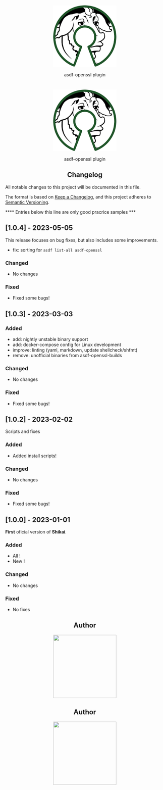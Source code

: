 <h1 align="center"><TOOL NAME></h1>
<div align="center">
    <a href="https://github.com/VadimDor">
        <img width="200" src="./assets/logo.png">
    </a>
</div>
<p align="center">asdf-openssl plugin</p>

<h1 align="center"><TOOL NAME></h1>
<div align="center">
    <a href="https://github.com/VadimDor">
        <img width="200" src="./assets/logo.png">
    </a>
</div>
<p align="center">asdf-openssl plugin</p>

<h2 align="center">Changelog</h2>
<!--  TODO: Review real changes below -->

All notable changes to this project will be documented in this file.

The format is based on [Keep a Changelog](https://keepachangelog.com/en/1.0.0/),
and this project adheres to [Semantic Versioning](https://semver.org/spec/v2.0.0.html).


****   Entries below this line are only good pracrice samples ***
 
## [1.0.4] - 2023-05-05
This release focuses on bug fixes, but also includes some improvements.
- fix: sorting for `asdf list-all asdf-openssl`

### Changed
- No changes

### Fixed
- Fixed some bugs!

## [1.0.3] - 2023-03-03

### Added
- add: nightly unstable binary support  
- add: docker-compose config for Linux development
- improve: linting (yaml, markdown, update shellcheck/shfmt)
- remove: unofficial binaries from asdf-openssl-builds

### Changed
- No changes

### Fixed
- Fixed some bugs!

## [1.0.2] - 2023-02-02
 
Scripts and fixes 
 
### Added
- Added install scripts!
 
### Changed
- No changes

### Fixed
- Fixed some bugs!

## [1.0.0] - 2023-01-01
 
**First** oficial version of **Shikai**.
 
### Added

- All !
- New !
 
### Changed
- No changes
 
### Fixed
- No fixes

<h2 align="center">Author</h2>
<div align="center">
    <a href="https://github.com/VadimDor">
        <img width="200" height="200" src="./assets/profile.png"></img>
    </a>
</div>
<h4 align="center"><YOUR GIT NAME></h4>
    

<h2 align="center">Author</h2>
<div align="center">
    <a href="https://github.com/VadimDor">
        <img width="200" height="200" src="./assets/profile.png"></img>
    </a>
</div>
<h4 align="center"><YOUR GIT NAME></h4>
    